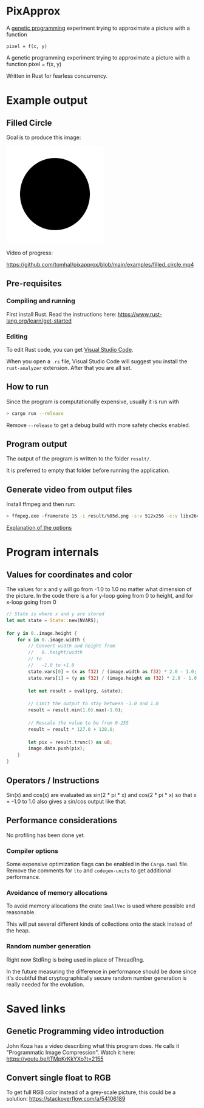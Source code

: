 # PixApprox

A [genetic programming](https://en.wikipedia.org/wiki/Genetic_programming) experiment trying to approximate a picture with a function 

```
pixel = f(x, y)
```


A genetic programming experiment trying to approximate a picture with a function pixel = f(x, y)

Written in Rust for fearless concurrency. 

# Example output

## Filled Circle
Goal is to produce this image:

![](/images/filled_circle.png)

Video of progress: 

https://github.com/tomhal/pixapprox/blob/main/examples/filled_circle.mp4

## Pre-requisites

### Compiling and running
First install Rust. Read the instructions here: https://www.rust-lang.org/learn/get-started

### Editing
To edit Rust code, you can get [Visual Studio Code](https://code.visualstudio.com/).

When you open a `.rs` file, Visual Studio Code will suggest you install the `rust-analyzer` extension. After that you are all set.

## How to run

Since the program is computationally expensive, usually it is run with

```bash
> cargo run --release
```

Remove `--release` to get a debug build with more safety checks enabled.

## Program output

The output of the program is written to the folder `result/`. 

It is preferred to empty that folder before running the application.

## Generate video from output files
Install ffmpeg and then run:
```bash
> ffmpeg.exe -framerate 15 -i result/%05d.png -s:v 512x256 -c:v libx264 -profile:v high -crf 12 -pix_fmt yuv420p movie.mp4
```

[Explanation of the options](https://kb.tecplot.com/2019/02/27/use-ffmpeg-to-create-videos-from-pngs/)

# Program internals
## Values for coordinates and color
The values for x and y will go from -1.0 to 1.0 no matter what dimension of the picture.
In the code there is a for y-loop going from 0 to height, and for x-loop going from 0 

```rust
// State is where x and y are stored
let mut state = State::new(NVARS);

for y in 0..image.height {
    for x in 0..image.width {
        // Convert width and height from
        //   0..height/width
        // to
        //   -1.0 to +1.0
        state.vars[0] = (x as f32) / (image.width as f32) * 2.0 - 1.0;
        state.vars[1] = (y as f32) / (image.height as f32) * 2.0 - 1.0;

        let mut result = eval(prg, &state);

        // Limit the output to stay between -1.0 and 1.0
        result = result.min(1.0).max(-1.0);

        // Rescale the value to be from 0-255
        result = result * 127.0 + 128.0;

        let pix = result.trunc() as u8;
        image.data.push(pix);
    }
}
```

## Operators / Instructions

Sin(x) and cos(x) are evaluated as sin(2 \* pi \* x) and cos(2 \* pi \* x) so that x = -1.0 to 1.0 also gives a sin/cos output like that.

## Performance considerations
No profiling has been done yet.

### Compiler options
Some expensive optimization flags can be enabled in the `Cargo.toml` file. Remove the comments for `lto` and `codegen-units` to get additional performance.

### Avoidance of memory allocations
To avoid memory allocations the crate `SmallVec` is used where possible and reasonable. 

This will put several different kinds of collections onto the stack instead of the heap.

### Random number generation
Right now StdRng is being used in place of ThreadRng.

In the future measuring the difference in performance should be done since it's doubtful that cryptographically secure random number generation is really needed for the evolution.

# Saved links

## Genetic Programming video introduction
John Koza has a video describing what this program does. He calls it "Programmatic Image Compression". Watch it here: https://youtu.be/tTMpKrKkYXo?t=2155

## Convert single float to RGB
To get full RGB color instead of a grey-scale picture, this could be a solution:
https://stackoverflow.com/a/54106189
